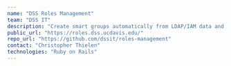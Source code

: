 ```yaml
---
name: "DSS Roles Management"
team: "DSS IT"
description: "Create smart groups automatically from LDAP/IAM data and sync memberships to Active Directory and other APIs."
public_url: "https://roles.dss.ucdavis.edu/"
repo_url: "https://github.com/dssit/roles-management"
contact: "Christopher Thielen"
technologies: "Ruby on Rails"
---
```


